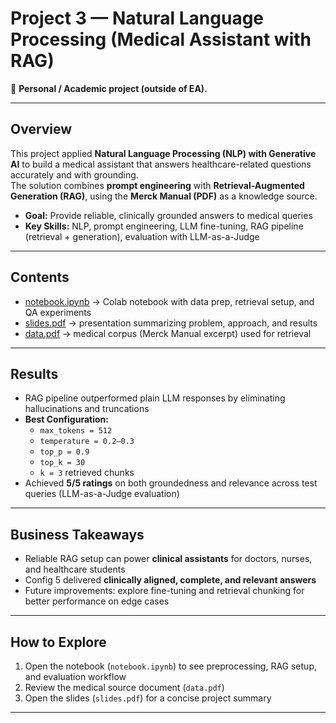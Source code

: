 # Project 3 — Natural Language Processing (Medical Assistant with RAG)

📌 **Personal / Academic project (outside of EA).**

---

## Overview
This project applied **Natural Language Processing (NLP) with Generative AI** to build a medical assistant that answers healthcare-related questions accurately and with grounding.  
The solution combines **prompt engineering** with **Retrieval-Augmented Generation (RAG)**, using the **Merck Manual (PDF)** as a knowledge source.

- **Goal:** Provide reliable, clinically grounded answers to medical queries  
- **Key Skills:** NLP, prompt engineering, LLM fine-tuning, RAG pipeline (retrieval + generation), evaluation with LLM-as-a-Judge  

---

## Contents
- [notebook.ipynb](./notebook.ipynb) → Colab notebook with data prep, retrieval setup, and QA experiments  
- [slides.pdf](./slides.pdf) → presentation summarizing problem, approach, and results  
- [data.pdf](./data.pdf) → medical corpus (Merck Manual excerpt) used for retrieval  

---

## Results
- RAG pipeline outperformed plain LLM responses by eliminating hallucinations and truncations  
- **Best Configuration:**  
  - `max_tokens = 512`  
  - `temperature = 0.2–0.3`  
  - `top_p = 0.9`  
  - `top_k = 30`  
  - `k = 3` retrieved chunks  
- Achieved **5/5 ratings** on both groundedness and relevance across test queries (LLM-as-a-Judge evaluation)  

---

## Business Takeaways
- Reliable RAG setup can power **clinical assistants** for doctors, nurses, and healthcare students  
- Config 5 delivered **clinically aligned, complete, and relevant answers**  
- Future improvements: explore fine-tuning and retrieval chunking for better performance on edge cases  

---

## How to Explore
1. Open the notebook (`notebook.ipynb`) to see preprocessing, RAG setup, and evaluation workflow  
2. Review the medical source document (`data.pdf`)  
3. Open the slides (`slides.pdf`) for a concise project summary  

---
